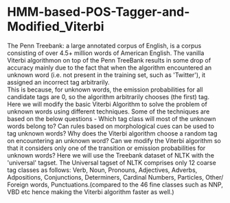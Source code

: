 # HMM-based-POS-Tagger-and-Modified_Viterbi
The Penn Treebank: a large annotated corpus of English, is a corpus consisting of over 4.5+ million words of American English.
The vanilla Viterbi algorithmon on top of the Penn TreeBank results in some drop of accuracy mainly due to the fact that when the algorithm encountered an unknown word (i.e. not present in the training set, such as 'Twitter'), it assigned an incorrect tag arbitrarily.  <br>
This is because, for unknown words, the emission probabilities for all candidate tags are 0, so the algorithm arbitrarily chooses (the first) tag. <br>
Here we will modify the basic Viterbi Algorithm to solve the problem of unknown words using different techniques. Some of the techniques are based on the below questions - 
Which tag class will most of the unknown words belong to? Can rules based on morphological cues can be used to tag unknown words? </n>
Why does the Viterbi algorithm choose a random tag on encountering an unknown word? Can we modify the Viterbi algorithm so that it considers only one of the transition or emission probabilities for unknown words?
Here we will use the Treebank dataset of NLTK with the 'universal' tagset. The Universal tagset of NLTK comprises only 12 coarse tag classes as follows: Verb, Noun, Pronouns, Adjectives, Adverbs, Adpositions, Conjunctions, Determiners, Cardinal Numbers, Particles, Other/ Foreign words, Punctuations.(compared to the 46 fine classes such as NNP, VBD etc hence making the Viterbi algorithm faster as well.) 
